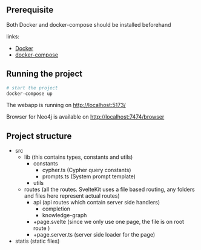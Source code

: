 ## Prerequisite

Both Docker and docker-compose should be installed beforehand

links:
 - [Docker](https://docs.docker.com/engine/install/)
 - [docker-compose](https://docs.docker.com/compose/install/)

## Running the project

```bash
# start the project
docker-compose up
```

The webapp is running on [http://localhost:5173/](http://localhost:5173/)

Browser for Neo4j is available on [http://localhost:7474/browser](http://localhost:7474/)

## Project structure

- src
    - lib (this contains types, constants and utils)
        - constants
            - cypher.ts (Cypher query constants)
            - prompts.ts (System prompt template)
        - utils
    - routes (all the routes. SvelteKit uses a file based routing, any folders and files here represent actual routes)
        - api (api routes which contain server side handlers)
            - completion
            - knowledge-graph
        - +page.svelte (since we only use one page, the file is on root route )
        - +page.server.ts (server side loader for the page)
- statis (static files)


